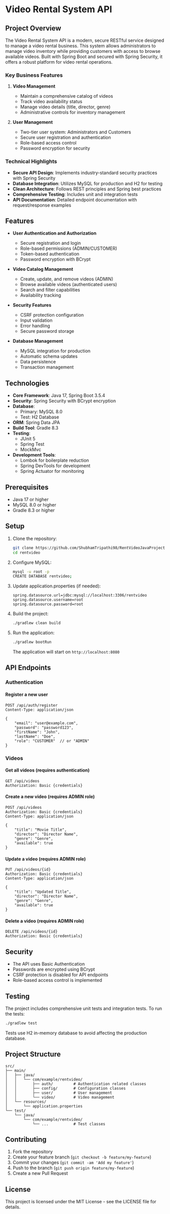 # Video Rental System API

## Project Overview

The Video Rental System API is a modern, secure RESTful service designed to manage a video rental business. This system allows administrators to manage video inventory while providing customers with access to browse available videos. Built with Spring Boot and secured with Spring Security, it offers a robust platform for video rental operations.

### Key Business Features

1. **Video Management**
   - Maintain a comprehensive catalog of videos
   - Track video availability status
   - Manage video details (title, director, genre)
   - Administrative controls for inventory management

2. **User Management**
   - Two-tier user system: Administrators and Customers
   - Secure user registration and authentication
   - Role-based access control
   - Password encryption for security

### Technical Highlights

- **Secure API Design**: Implements industry-standard security practices with Spring Security
- **Database Integration**: Utilizes MySQL for production and H2 for testing
- **Clean Architecture**: Follows REST principles and Spring best practices
- **Comprehensive Testing**: Includes unit and integration tests
- **API Documentation**: Detailed endpoint documentation with request/response examples

## Features

- **User Authentication and Authorization**
  - Secure registration and login
  - Role-based permissions (ADMIN/CUSTOMER)
  - Token-based authentication
  - Password encryption with BCrypt

- **Video Catalog Management**
  - Create, update, and remove videos (ADMIN)
  - Browse available videos (authenticated users)
  - Search and filter capabilities
  - Availability tracking

- **Security Features**
  - CSRF protection configuration
  - Input validation
  - Error handling
  - Secure password storage

- **Database Management**
  - MySQL integration for production
  - Automatic schema updates
  - Data persistence
  - Transaction management

## Technologies

- **Core Framework**: Java 17, Spring Boot 3.5.4
- **Security**: Spring Security with BCrypt encryption
- **Database**: 
  - Primary: MySQL 8.0
  - Test: H2 Database
- **ORM**: Spring Data JPA
- **Build Tool**: Gradle 8.3
- **Testing**: 
  - JUnit 5
  - Spring Test
  - MockMvc
- **Development Tools**:
  - Lombok for boilerplate reduction
  - Spring DevTools for development
  - Spring Actuator for monitoring

## Prerequisites

- Java 17 or higher
- MySQL 8.0 or higher
- Gradle 8.3 or higher

## Setup

1. Clone the repository:
   ```bash
   git clone https://github.com/ShubhamTripathi98/RentVideoJavaProject.git
   cd rentvideo
   ```

2. Configure MySQL:
   ```bash
   mysql -u root -p
   CREATE DATABASE rentvideo;
   ```

3. Update application.properties (if needed):
   ```properties
   spring.datasource.url=jdbc:mysql://localhost:3306/rentvideo
   spring.datasource.username=root
   spring.datasource.password=root
   ```

4. Build the project:
   ```bash
   ./gradlew clean build
   ```

5. Run the application:
   ```bash
   ./gradlew bootRun
   ```

   The application will start on `http://localhost:8080`

## API Endpoints

### Authentication

#### Register a new user
```
POST /api/auth/register
Content-Type: application/json

{
    "email": "user@example.com",
    "password": "password123",
    "firstName": "John",
    "lastName": "Doe",
    "role": "CUSTOMER"  // or "ADMIN"
}
```

### Videos

#### Get all videos (requires authentication)
```
GET /api/videos
Authorization: Basic {credentials}
```

#### Create a new video (requires ADMIN role)
```
POST /api/videos
Authorization: Basic {credentials}
Content-Type: application/json

{
    "title": "Movie Title",
    "director": "Director Name",
    "genre": "Genre",
    "available": true
}
```

#### Update a video (requires ADMIN role)
```
PUT /api/videos/{id}
Authorization: Basic {credentials}
Content-Type: application/json

{
    "title": "Updated Title",
    "director": "Director Name",
    "genre": "Genre",
    "available": true
}
```

#### Delete a video (requires ADMIN role)
```
DELETE /api/videos/{id}
Authorization: Basic {credentials}
```

## Security

- The API uses Basic Authentication
- Passwords are encrypted using BCrypt
- CSRF protection is disabled for API endpoints
- Role-based access control is implemented

## Testing

The project includes comprehensive unit tests and integration tests. To run the tests:

```bash
./gradlew test
```

Tests use H2 in-memory database to avoid affecting the production database.

## Project Structure

```
src/
├── main/
│   ├── java/
│   │   └── com/example/rentvideo/
│   │       ├── auth/         # Authentication related classes
│   │       ├── config/       # Configuration classes
│   │       ├── user/         # User management
│   │       └── video/        # Video management
│   └── resources/
│       └── application.properties
└── test/
    └── java/
        └── com/example/rentvideo/
            └── ...           # Test classes
```

## Contributing

1. Fork the repository
2. Create your feature branch (`git checkout -b feature/my-feature`)
3. Commit your changes (`git commit -am 'Add my feature'`)
4. Push to the branch (`git push origin feature/my-feature`)
5. Create a new Pull Request

## License

This project is licensed under the MIT License - see the LICENSE file for details.
